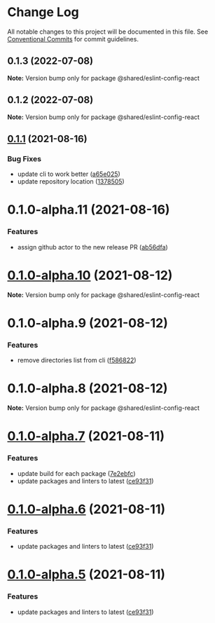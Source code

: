 # Change Log

All notable changes to this project will be documented in this file.
See [Conventional Commits](https://conventionalcommits.org) for commit guidelines.

## 0.1.3 (2022-07-08)

**Note:** Version bump only for package @shared/eslint-config-react





## 0.1.2 (2022-07-08)

**Note:** Version bump only for package @shared/eslint-config-react





## [0.1.1](https://github.com/maniator/serveside/compare/v0.1.0-alpha.8...v0.1.1) (2021-08-16)


### Bug Fixes

* update cli to work better ([a65e025](https://github.com/maniator/serveside/commit/a65e025f6e65c77ffebd6c9c75e6fd3d1470a64f))
* update repository location ([1378505](https://github.com/maniator/serveside/commit/1378505159e596bcb1181842bcc0daf2a783639a))





# 0.1.0-alpha.11 (2021-08-16)


### Features

* assign github actor to the new release PR ([ab56dfa](https://github.com/serveside/serveside/commit/ab56dfa31452324fae17db98b12a247e820a4975))





# [0.1.0-alpha.10](https://github.com/serveside/serveside/compare/v0.1.0-alpha.8...v0.1.0-alpha.10) (2021-08-12)

**Note:** Version bump only for package @shared/eslint-config-react





# 0.1.0-alpha.9 (2021-08-12)


### Features

* remove directories list from cli ([f586822](https://github.com/serveside/serveside/commit/f5868221dcbab99904b1253b6ae1e39f74e68a26))





# 0.1.0-alpha.8 (2021-08-12)

**Note:** Version bump only for package @shared/eslint-config-react





# [0.1.0-alpha.7](https://github.com/serveside/serveside/compare/v0.1.0-alpha.4...v0.1.0-alpha.7) (2021-08-11)


### Features

* update build for each package ([7e2ebfc](https://github.com/serveside/serveside/commit/7e2ebfc98f6f3bac1e5dd1c116d1c5d30e80a79b))
* update packages and linters to latest ([ce93f31](https://github.com/serveside/serveside/commit/ce93f31d740106f62285acb9dd076066ae250390))





# [0.1.0-alpha.6](https://github.com/serveside/serveside/compare/v0.1.0-alpha.4...v0.1.0-alpha.6) (2021-08-11)


### Features

* update packages and linters to latest ([ce93f31](https://github.com/serveside/serveside/commit/ce93f31d740106f62285acb9dd076066ae250390))





# [0.1.0-alpha.5](https://github.com/serveside/serveside/compare/v0.1.0-alpha.4...v0.1.0-alpha.5) (2021-08-11)


### Features

* update packages and linters to latest ([ce93f31](https://github.com/serveside/serveside/commit/ce93f31d740106f62285acb9dd076066ae250390))
